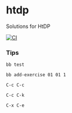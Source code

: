 # htdp
Solutions for HtDP

[![CI](https://github.com/Rende11/htdp/actions/workflows/ci.yml/badge.svg)](https://github.com/Rende11/htdp/actions/workflows/ci.yml)


### Tips
```
bb test
```

```
bb add-exercise 01 01 1
```

```
C-c C-c
```
```
C-c C-k
```
```
C-x C-e
```
